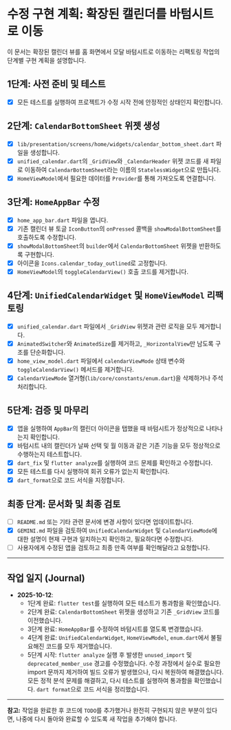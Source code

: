 # 수정 구현 계획: 확장된 캘린더를 바텀시트로 이동

이 문서는 확장된 캘린더 뷰를 홈 화면에서 모달 바텀시트로 이동하는 리팩토링 작업의 단계별 구현 계획을 설명합니다.

## 1단계: 사전 준비 및 테스트

- [x] 모든 테스트를 실행하여 프로젝트가 수정 시작 전에 안정적인 상태인지 확인합니다.

## 2단계: `CalendarBottomSheet` 위젯 생성

- [x] `lib/presentation/screens/home/widgets/calendar_bottom_sheet.dart` 파일을 생성합니다.
- [x] `unified_calendar.dart`의 `_GridView`와 `_CalendarHeader` 위젯 코드를 새 파일로 이동하여 `CalendarBottomSheet`라는 이름의 `StatelessWidget`으로 만듭니다.
- [x] `HomeViewModel`에서 필요한 데이터를 `Provider`를 통해 가져오도록 연결합니다.

## 3단계: `HomeAppBar` 수정

- [x] `home_app_bar.dart` 파일을 엽니다.
- [x] 기존 캘린더 뷰 토글 `IconButton`의 `onPressed` 콜백을 `showModalBottomSheet`를 호출하도록 수정합니다.
- [x] `showModalBottomSheet`의 `builder`에서 `CalendarBottomSheet` 위젯을 반환하도록 구현합니다.
- [x] 아이콘을 `Icons.calendar_today_outlined`로 고정합니다.
- [x] `HomeViewModel`의 `toggleCalendarView()` 호출 코드를 제거합니다.

## 4단계: `UnifiedCalendarWidget` 및 `HomeViewModel` 리팩토링

- [x] `unified_calendar.dart` 파일에서 `_GridView` 위젯과 관련 로직을 모두 제거합니다.
- [x] `AnimatedSwitcher`와 `AnimatedSize`를 제거하고, `_HorizontalView`만 남도록 구조를 단순화합니다.
- [x] `home_view_model.dart` 파일에서 `calendarViewMode` 상태 변수와 `toggleCalendarView()` 메서드를 제거합니다.
- [x] `CalendarViewMode` 열거형(`lib/core/constants/enum.dart`)을 삭제하거나 주석 처리합니다.

## 5단계: 검증 및 마무리

- [x] 앱을 실행하여 `AppBar`의 캘린더 아이콘을 탭했을 때 바텀시트가 정상적으로 나타나는지 확인합니다.
- [x] 바텀시트 내의 캘린더가 날짜 선택 및 월 이동과 같은 기존 기능을 모두 정상적으로 수행하는지 테스트합니다.
- [x] `dart_fix` 및 `flutter analyze`를 실행하여 코드 문제를 확인하고 수정합니다.
- [x] 모든 테스트를 다시 실행하여 회귀 오류가 없는지 확인합니다.
- [x] `dart_format`으로 코드 서식을 지정합니다.

## 최종 단계: 문서화 및 최종 검토

- [ ] `README.md` 또는 기타 관련 문서에 변경 사항이 있다면 업데이트합니다.
- [x] `GEMINI.md` 파일을 검토하여 `UnifiedCalendarWidget` 및 `CalendarViewMode`에 대한 설명이 현재 구현과 일치하는지 확인하고, 필요하다면 수정합니다.
- [ ] 사용자에게 수정된 앱을 검토하고 최종 만족 여부를 확인해달라고 요청합니다.

---

## 작업 일지 (Journal)

*   **2025-10-12**:
    *   1단계 완료: `flutter test`를 실행하여 모든 테스트가 통과함을 확인했습니다.
    *   2단계 완료: `CalendarBottomSheet` 위젯을 생성하고 기존 `_GridView` 코드를 이전했습니다.
    *   3단계 완료: `HomeAppBar`를 수정하여 바텀시트를 열도록 변경했습니다.
    *   4단계 완료: `UnifiedCalendarWidget`, `HomeViewModel`, `enum.dart`에서 불필요해진 코드를 모두 제거했습니다.
    *   5단계 시작: `flutter analyze` 실행 후 발생한 `unused_import` 및 `deprecated_member_use` 경고를 수정했습니다. 수정 과정에서 실수로 필요한 import 문까지 제거하여 빌드 오류가 발생했으나, 다시 복원하여 해결했습니다. 모든 정적 분석 문제를 해결하고, 다시 테스트를 실행하여 통과함을 확인했습니다. `dart format`으로 코드 서식을 정리했습니다.

---

**참고:** 작업을 완료한 후 코드에 `TODO`를 추가했거나 완전히 구현되지 않은 부분이 있다면, 나중에 다시 돌아와 완료할 수 있도록 새 작업을 추가해야 합니다.
